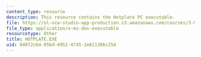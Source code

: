 ```yaml
---
content_type: resource
description: This resource contains the Hotplate PC executable.
file: https://ol-ocw-studio-app-production.s3.amazonaws.com/courses/3-91-mechanical-behavior-of-plastics-spring-2007/04072c6405bd495147452e611386c254_HOTPLATE.EXE
file_type: application/x-ms-dos-executable
resourcetype: Other
title: HOTPLATE.EXE
uid: 04072c64-05bd-4951-4745-2e611386c254
---
```

